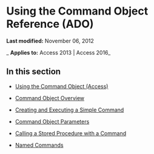 
# Using the Command Object Reference (ADO)

 **Last modified:** November 06, 2012

 _ **Applies to:** Access 2013 | Access 2016_

## In this section


- [Using the Command Object (Access)](dab6f0dd-1efa-3a5c-b192-c6d6afcaabfb.md)
    
- [Command Object Overview](3d6d81c4-4cf0-0c13-adb3-0c2c5934dc21.md)
    
- [Creating and Executing a Simple Command](9ace1abe-cfae-0677-bc57-5cbda85b79db.md)
    
- [Command Object Parameters](b43bb20e-9d0a-b361-6845-d537ae667f0c.md)
    
- [Calling a Stored Procedure with a Command](19d600d7-f717-39df-11a0-951e3ed0f812.md)
    
- [Named Commands](1a4d77e0-1736-83ea-a3c6-f5398c0b01e1.md)
    
